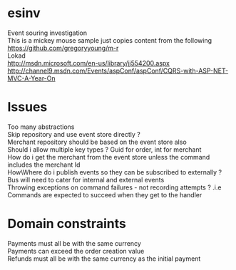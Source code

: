 esinv
=====
Event souring investigation  
This is a mickey mouse sample just copies content from the following  
https://github.com/gregoryyoung/m-r  
Lokad  
http://msdn.microsoft.com/en-us/library/jj554200.aspx  
http://channel9.msdn.com/Events/aspConf/aspConf/CQRS-with-ASP-NET-MVC-A-Year-On  


Issues
======
Too many abstractions  
Skip repository and use event store directly ?  
Merchant repository should be based on the event store also  
Should i allow multiple key types ? Guid for order, int for merchant  
How do i get the merchant from the event store unless the command includes the merchant Id  
How\Where do i publish events so they can be subscribed to externally ? Bus will need to cater for internal and external events  
Throwing exceptions on command failures - not recording attempts ? .i.e Commands are expected to succeed when they get to the handler  


Domain constraints
==================
Payments must all be with the same currency  
Payments can exceed the order creation value  
Refunds must all be with the same currency as the initial payment  
